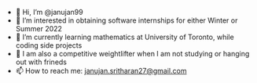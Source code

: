- 👋 Hi, I’m @janujan99
- 👀 I’m interested in obtaining software internships for either Winter or Summer 2022
- 🌱 I’m currently learning mathematics at University of Toronto, while coding side projects
- 💞️ I am also a competitive weightlifter when I am not studying or hanging out with frineds
- 📫 How to reach me: janujan.sritharan27@gmail.com

<!---
janujan99/janujan99 is a ✨ special ✨ repository because its `README.md` (this file) appears on your GitHub profile.
You can click the Preview link to take a look at your changes.
--->
